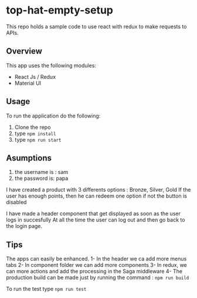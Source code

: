 # top-hat-empty-setup

This repo holds a sample code to use react with redux to make requests to APIs.

## Overview
This app uses the following modules: 

+ React Js / Redux
+ Material UI


## Usage
To run the application do the following:

1. Clone the repo
2. type `npm install`
3. type `npm run start`

## Asumptions
1. the username is : sam
2. the password is: papa

I have created a product with 3 differents options : Bronze, Silver, Gold
If the user has enough points, then he can redeem one option if not the button is disabled

I have made a header component that get displayed as soon as the user logs in succesfully
At all the time the user can log out and then go back to the login page.

## Tips

The apps can easily be enhanced. 
  1- In the header we ca add more menus tabs
  2- In component folder we can add more components
  3- In redux, we can more actions and add the processing in the Saga middleware 
  4- The production build can be made just by running the command : `npm run build`


To run the test type `npm run test`